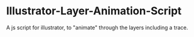 # Illustrator-Layer-Animation-Script
A js script for illustrator, to "animate" through the layers including a trace.
